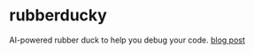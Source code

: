 # rubberducky
AI-powered rubber duck to help you debug your code.
[blog post](https://n3rdium.dev/blog/posts/4.html)
